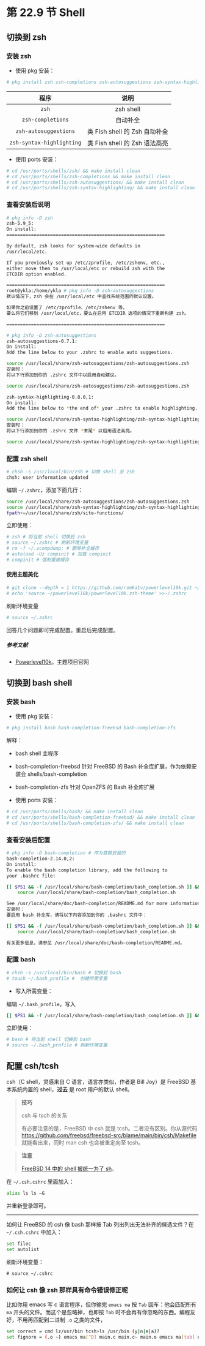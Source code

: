 # 第 22.9 节 Shell


## 切换到 zsh

### 安装 zsh

- 使用 pkg 安装：

```sh
# pkg install zsh zsh-completions zsh-autosuggestions zsh-syntax-highlighting
```

|程序 | 说明|
|:----:|:----:|
|`zsh`|zsh shell|
|`zsh-completions`|自动补全|
|`zsh-autosuggestions`|类 Fish shell 的 Zsh 自动补全|
|`zsh-syntax-highlighting`|类 Fish shell 的 Zsh 语法高亮|

- 使用 ports 安装：

```sh
# cd /usr/ports/shells/zsh/ && make install clean
# cd /usr/ports/shells/zsh-completions && make install clean
# cd /usr/ports/shells/zsh-autosuggestions/ && make install clean
# cd /usr/ports/shells/zsh-syntax-highlighting/ && make install clean
```

### 查看安装后说明

```sh
# pkg info -D zsh
zsh-5.9_5:
On install:
==========================================================

By default, zsh looks for system-wide defaults in
/usr/local/etc.

If you previously set up /etc/zprofile, /etc/zshenv, etc.,
either move them to /usr/local/etc or rebuild zsh with the
ETCDIR option enabled. 

==========================================================
root@ykla:/home/ykla # pkg info -D zsh-autosuggestions
默认情况下，zsh 会在 /usr/local/etc 中查找系统范围的默认设置。

如果你之前设置了 /etc/zprofile、/etc/zshenv 等，
要么将它们移到 /usr/local/etc，要么在启用 ETCDIR 选项的情况下重新构建 zsh。

==========================================================
```

```sh
# pkg info -D zsh-autosuggestions
zsh-autosuggestions-0.7.1:
On install:
Add the line below to your .zshrc to enable auto suggestions.

source /usr/local/share/zsh-autosuggestions/zsh-autosuggestions.zsh 
安装时：
将以下行添加到你的 .zshrc 文件中以启用自动建议。

source /usr/local/share/zsh-autosuggestions/zsh-autosuggestions.zsh 

zsh-syntax-highlighting-0.8.0,1:
On install:
Add the line below to *the end of* your .zshrc to enable highlighting.

source /usr/local/share/zsh-syntax-highlighting/zsh-syntax-highlighting.zsh
安装时：
将以下行添加到你的 .zshrc 文件 *末尾* 以启用语法高亮。

source /usr/local/share/zsh-syntax-highlighting/zsh-syntax-highlighting.zsh
```

### 配置 zsh shell

```sh
# chsh -s /usr/local/bin/zsh # 切换 shell 至 zsh
chsh: user information updated
```

编辑 `~/.zshrc`，添加下面几行：

```sh
source /usr/local/share/zsh-autosuggestions/zsh-autosuggestions.zsh
source /usr/local/share/zsh-syntax-highlighting/zsh-syntax-highlighting.zsh
fpath+=/usr/local/share/zsh/site-functions/
```

立即使用：

```sh
# zsh # 将当前 shell 切换到 zsh
# source ~/.zshrc # 刷新环境变量
# rm -f ~/.zcompdump; # 删除补全缓存
# autoload -Uz compinit # 加载 compinit
# compinit # 强制重建缓存
```

#### 使用主题美化

```sh
# git clone --depth = 1 https://github.com/romkatv/powerlevel10k.git ~/powerlevel10k
# echo 'source ~/powerlevel10k/powerlevel10k.zsh-theme' >>~/.zshrc
```

刷新环境变量

```sh
# source ~/.zshrc
```

回答几个问题即可完成配置。重启后完成配置。


##### 参考文献

- [Powerlevel10k](https://github.com/romkatv/powerlevel10k?tab=readme-ov-file#installation)。主题项目官网

## 切换到 bash shell

### 安装 bash

- 使用 pkg 安装：

```sh
# pkg install bash bash-completion-freebsd bash-completion-zfs 
```


解释：

- bash shell 主程序
- bash-completion-freebsd 针对 FreeBSD 的 Bash 补全库扩展，作为依赖安装会 shells/bash-completion
- bash-completion-zfs 针对 OpenZFS 的 Bash 补全库扩展

- 使用 ports 安装：

```sh
# cd /usr/ports/shells/bash/ && make install clean
# cd /usr/ports/shells/bash-completion-freebsd/ && make install clean
# cd /usr/ports/shells/bash-completion-zfs/ && make install clean
```

### 查看安装后配置

```sh
# pkg info -D bash-completion # 作为依赖安装的
bash-completion-2.14.0,2:
On install:
To enable the bash completion library, add the following to
your .bashrc file:

[[ $PS1 && -f /usr/local/share/bash-completion/bash_completion.sh ]] && \
	source /usr/local/share/bash-completion/bash_completion.sh

See /usr/local/share/doc/bash-completion/README.md for more information.
安装时：
要启用 bash 补全库，请将以下内容添加到你的 .bashrc 文件中：

[[ $PS1 && -f /usr/local/share/bash-completion/bash_completion.sh ]] && \
	source /usr/local/share/bash-completion/bash_completion.sh

有关更多信息，请参见 /usr/local/share/doc/bash-completion/README.md。
```

### 配置 bash

```bash
# chsh -s /usr/local/bin/bash # 切换到 bash
# touch ~/.bash_profile #  创建所需变量
```

- 写入所需变量：


编辑  `~/.bash_profile`，写入

```bash
[[ $PS1 && -f /usr/local/share/bash-completion/bash_completion.sh ]] && source /usr/local/share/bash-completion/bash_completion.sh
```

立即使用：

```bash
# bash # 将当前 shell 切换到 bash
# source ~/.bash_profile # 刷新环境变量
```

## 配置 csh/tcsh

csh（C shell，灵感来自 C 语言，语言亦类似，作者是 Bill Joy）是 FreeBSD 基本系统内置的 shell，**过去** 是 root 用户的默认 shell。

>**技巧**
>
>csh 与 tsch 的关系
>
>有必要注意的是，FreeBSD 中 csh 就是 tcsh。二者没有区别。你从源代码 <https://github.com/freebsd/freebsd-src/blame/main/bin/csh/Makefile> 就能看出来，同时 man csh 也会被重定向至 tcsh。


> **注意**
>
> [FreeBSD 14 中的 shell 被统一为了 sh](https://github.com/freebsd/freebsd-src/commit/d410b585b6f00a26c2de7724d6576a3ea7d548b7)。

在 `~/.csh.cshrc` 里面加入：

```sh
alias ls ls –G
```

并重新登录即可。

---

如何让 FreeBSD 的 csh 像 bash 那样按 Tab 列出列出无法补齐的候选文件？在 `~/.csh.cshrc` 中加入：

```sh
set filec
set autolist
```

刷新环境变量：

```
# source ~/.cshrc 
```

### 如何让 csh 像 zsh 那样具有命令错误修正呢

比如你用 emacs 写 c 语言程序，但你输完 `emacs ma` 按 `Tab` 回车：他会匹配所有 `ma` 开头的文件。而这个是忽略掉，也即按 `Tab` 时不会再有你忽略的东西。编程友好，不用再匹配到二进制 `.o` 之类的文件，

```sh
set correct = cmd lz/usr/bin tcsh>ls /usr/bin (y|n|e|a)?
set fignore = (.o ~) emacs ma[^D] main.c main.c~ main.o emacs ma[tab] emacs main.c
```
